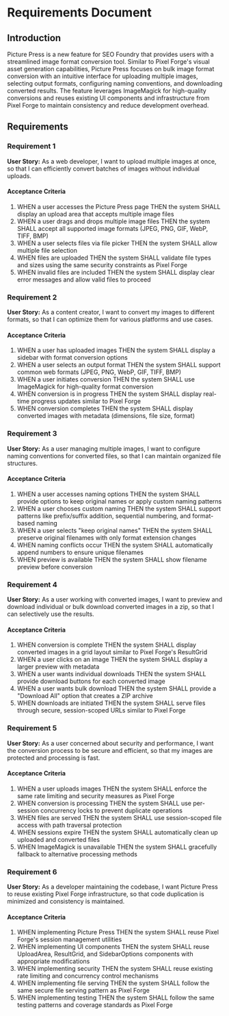 # Requirements Document

## Introduction

Picture Press is a new feature for SEO Foundry that provides users with a streamlined image format conversion tool. Similar to Pixel Forge's visual asset generation capabilities, Picture Press focuses on bulk image format conversion with an intuitive interface for uploading multiple images, selecting output formats, configuring naming conventions, and downloading converted results. The feature leverages ImageMagick for high-quality conversions and reuses existing UI components and infrastructure from Pixel Forge to maintain consistency and reduce development overhead.

## Requirements

### Requirement 1

**User Story:** As a web developer, I want to upload multiple images at once, so that I can efficiently convert batches of images without individual uploads.

#### Acceptance Criteria

1. WHEN a user accesses the Picture Press page THEN the system SHALL display an upload area that accepts multiple image files
2. WHEN a user drags and drops multiple image files THEN the system SHALL accept all supported image formats (JPEG, PNG, GIF, WebP, TIFF, BMP)
3. WHEN a user selects files via file picker THEN the system SHALL allow multiple file selection
4. WHEN files are uploaded THEN the system SHALL validate file types and sizes using the same security constraints as Pixel Forge
5. WHEN invalid files are included THEN the system SHALL display clear error messages and allow valid files to proceed

### Requirement 2

**User Story:** As a content creator, I want to convert my images to different formats, so that I can optimize them for various platforms and use cases.

#### Acceptance Criteria

1. WHEN a user has uploaded images THEN the system SHALL display a sidebar with format conversion options
2. WHEN a user selects an output format THEN the system SHALL support common web formats (JPEG, PNG, WebP, GIF, TIFF, BMP)
3. WHEN a user initiates conversion THEN the system SHALL use ImageMagick for high-quality format conversion
4. WHEN conversion is in progress THEN the system SHALL display real-time progress updates similar to Pixel Forge
5. WHEN conversion completes THEN the system SHALL display converted images with metadata (dimensions, file size, format)

### Requirement 3

**User Story:** As a user managing multiple images, I want to configure naming conventions for converted files, so that I can maintain organized file structures.

#### Acceptance Criteria

1. WHEN a user accesses naming options THEN the system SHALL provide options to keep original names or apply custom naming patterns
2. WHEN a user chooses custom naming THEN the system SHALL support patterns like prefix/suffix addition, sequential numbering, and format-based naming
3. WHEN a user selects "keep original names" THEN the system SHALL preserve original filenames with only format extension changes
4. WHEN naming conflicts occur THEN the system SHALL automatically append numbers to ensure unique filenames
5. WHEN preview is available THEN the system SHALL show filename preview before conversion

### Requirement 4

**User Story:** As a user working with converted images, I want to preview and download individual or bulk download converted images in a zip, so that I can selectively use the results.

#### Acceptance Criteria

1. WHEN conversion is complete THEN the system SHALL display converted images in a grid layout similar to Pixel Forge's ResultGrid
2. WHEN a user clicks on an image THEN the system SHALL display a larger preview with metadata
3. WHEN a user wants individual downloads THEN the system SHALL provide download buttons for each converted image
4. WHEN a user wants bulk download THEN the system SHALL provide a "Download All" option that creates a ZIP archive
5. WHEN downloads are initiated THEN the system SHALL serve files through secure, session-scoped URLs similar to Pixel Forge

### Requirement 5

**User Story:** As a user concerned about security and performance, I want the conversion process to be secure and efficient, so that my images are protected and processing is fast.

#### Acceptance Criteria

1. WHEN a user uploads images THEN the system SHALL enforce the same rate limiting and security measures as Pixel Forge
2. WHEN conversion is processing THEN the system SHALL use per-session concurrency locks to prevent duplicate operations
3. WHEN files are served THEN the system SHALL use session-scoped file access with path traversal protection
4. WHEN sessions expire THEN the system SHALL automatically clean up uploaded and converted files
5. WHEN ImageMagick is unavailable THEN the system SHALL gracefully fallback to alternative processing methods

### Requirement 6

**User Story:** As a developer maintaining the codebase, I want Picture Press to reuse existing Pixel Forge infrastructure, so that code duplication is minimized and consistency is maintained.

#### Acceptance Criteria

1. WHEN implementing Picture Press THEN the system SHALL reuse Pixel Forge's session management utilities
2. WHEN implementing UI components THEN the system SHALL reuse UploadArea, ResultGrid, and SidebarOptions components with appropriate modifications
3. WHEN implementing security THEN the system SHALL reuse existing rate limiting and concurrency control mechanisms
4. WHEN implementing file serving THEN the system SHALL follow the same secure file serving pattern as Pixel Forge
5. WHEN implementing testing THEN the system SHALL follow the same testing patterns and coverage standards as Pixel Forge